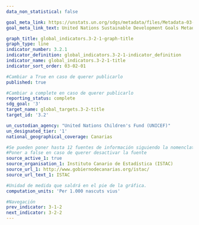 ```yaml
---
data_non_statistical: false

goal_meta_link: https://unstats.un.org/sdgs/metadata/files/Metadata-03-02-01.pdf
goal_meta_link_text: United Nations Sustainable Development Goals Metadata (pdf)

graph_title: global_indicators.3-2-1-graph-title
graph_type: line
indicator_number: 3.2.1
indicator_definition: global_indicators.3-2-1-indicator_definition
indicator_name: global_indicators.3-2-1-title
indicator_sort_order: 03-02-01

#Cambiar a True en caso de querer publicarlo
published: true

#Cambiar a complete en caso de querer publicarlo
reporting_status: complete
sdg_goal: '3'
target_name: global_targets.3-2-title
target_id: '3.2'

un_custodian_agency: "United Nations Children's Fund (UNICEF)"
un_designated_tier: '1'
national_geographical_coverage: Canarias

#Se pueden poner hasta 12 fuentes de información siguiendo la nomenclatura source_active_N, source_organisation_N, etc.. siendo N un número del 1 al 12
#Poner a false en caso de querer desactivar la fuente
source_active_1: true
source_organisation_1: Instituto Canario de Estadística (ISTAC)
source_url_1: http://www.gobiernodecanarias.org/istac/
source_url_text_1: ISTAC

#Unidad de medida que saldrá en el pie de la gráfica.
computation_units: 'Per 1.000 nascuts vius'

#Navegación
prev_indicator: 3-1-2
next_indicator: 3-2-2
---
```

